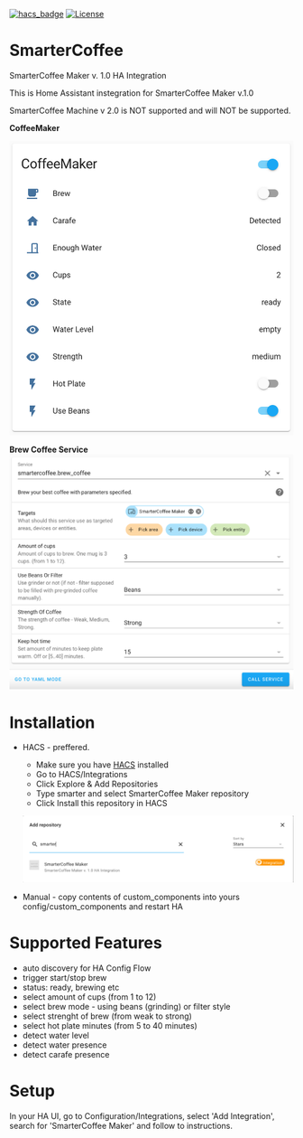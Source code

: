 [![hacs_badge](https://img.shields.io/badge/HACS-Default-orange.svg)](https://hacs.xyz/)
[![License](https://img.shields.io/github/license/sergeymaysak/smartercoffee.svg)](LICENSE)

# SmarterCoffee
SmarterCoffee Maker v. 1.0 HA Integration

This is Home Assistant instegration for SmarterCoffee Maker v.1.0

SmarterCoffee Machine v 2.0 is NOT supported and will NOT be supported.

**CoffeeMaker**

![example](SmarterCoffeePanel.png)

**Brew Coffee Service**
![example](brew_coffee_service.png)

# Installation

- HACS - preffered. 
  - Make sure you have [HACS](https://hacs.xyz) installed
  - Go to HACS/Integrations
  - Click Explore & Add Repositories
  - Type smarter and select SmarterCoffee Maker repository
  - Click Install this repository in HACS
  
  ![example](add_repo.png)

- Manual - copy contents of custom_components into yours config/custom_components and restart HA

# Supported Features
- auto discovery for HA Config Flow
- trigger start/stop brew
- status: ready, brewing etc
- select amount of cups (from 1 to 12)
- select brew mode - using beans (grinding) or filter style
- select strenght of brew (from weak to strong)
- select hot plate minutes (from 5 to 40 minutes)
- detect water level
- detect water presence
- detect carafe presence

# Setup
In your HA UI, go to Configuration/Integrations, select 'Add Integration', search for 'SmarterCoffee Maker' and follow to instructions.
